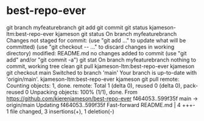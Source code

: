 # best-repo-ever
git branch myfeaturebranch
git add
git commit
git status
kjameson-ltm:best-repo-ever kjameson git status
On branch myfeaturebranch
Changes not staged for commit:
 (use "git add <file>..." to update what will be committed)
 (use "git checkout -- <file>..." to discard changes in working directory)
 modified: README.md
no changes added to commit (use "git add" and/or "git commit -a")
git stat
On branch myfeaturebranch
nothing to commit, working tree clean
git pull
kjameson-ltm:best-repo-ever kjameson git checkout main
Switched to branch 'main'
Your branch is up-to-date with 'origin/main'.
kjameson-ltm:best-repo-ever kjameson git pull
remote: Counting objects: 1, done.
remote: Total 1 (delta 0), reused 0 (delta 0), pack-reused 0
Unpacking objects: 100% (1/1), done.
From https://github.com/kierenjameson/best-repo-ever
 f464053..599f35f main -> origin/main
Updating f464053..599f35f
Fast-forward
 README.md | 4 +++- 1
 file changed, 3 insertions(+), 1 deletion(-)
 
